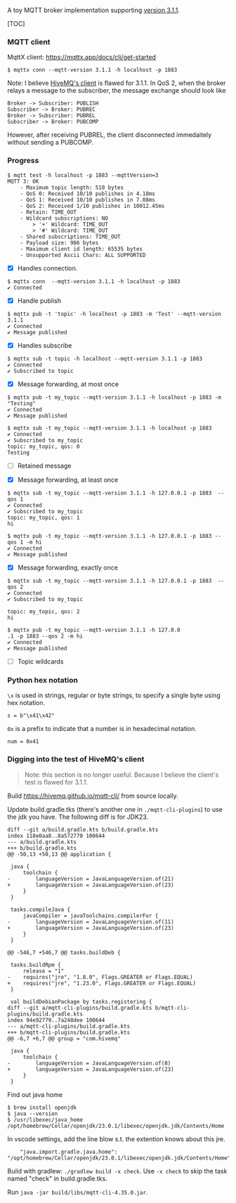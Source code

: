 A toy MQTT broker implementation supporting [version 3.1.1](https://docs.oasis-open.org/mqtt/mqtt/v3.1.1/mqtt-v3.1.1.html). 

[TOC]

### MQTT client

MqttX client: https://mqttx.app/docs/cli/get-started

```
$ mqttx conn --mqtt-version 3.1.1 -h localhost -p 1883
```

Note: I believe [HiveMQ's client](https://github.com/hivemq/mqtt-cli) is flawed for 3.1.1. In QoS 2, when the broker relays a message to the subscriber, the message exchange should look like
```
Broker -> Subscriber: PUBLISH
Subscriber -> Broker: PUBREC
Broker -> Subscriber: PUBREL
Subscriber -> Broker: PUBCOMP
```
However, after receiving PUBREL, the client disconnected immedaitely without sending a PUBCOMP.

### Progress

```
$ mqtt test -h localhost -p 1883 --mqttVersion=3
MQTT 3: OK
	- Maximum topic length: 510 bytes
	- QoS 0: Received 10/10 publishes in 4.18ms
	- QoS 1: Received 10/10 publishes in 7.08ms
	- QoS 2: Received 1/10 publishes in 10012.45ms
	- Retain: TIME_OUT
	- Wildcard subscriptions: NO
		> '+' Wildcard: TIME_OUT
		> '#' Wildcard: TIME_OUT
	- Shared subscriptions: TIME_OUT
	- Payload size: 986 bytes
	- Maximum client id length: 65535 bytes
	- Unsupported Ascii Chars: ALL SUPPORTED
```

- [x] Handles connection. 

```
$ mqttx conn  --mqtt-version 3.1.1 -h localhost -p 1883
✔ Connected
```

- [x] Handle publish

```
$ mqttx pub -t 'topic' -h localhost -p 1883 -m 'Test' --mqtt-version 3.1.1
✔ Connected
✔ Message published
```
- [x] Handles subscribe

```
$ mqttx sub -t topic -h localhost --mqtt-version 3.1.1 -p 1883
✔ Connected
✔ Subscribed to topic
```

- [x] Message forwarding, at most once

```
$ mqttx pub -t my_topic --mqtt-version 3.1.1 -h localhost -p 1883 -m "Testing"
✔ Connected
✔ Message published

$ mqttx sub -t my_topic --mqtt-version 3.1.1 -h localhost -p 1883
✔ Connected
✔ Subscribed to my_topic
topic: my_topic, qos: 0
Testing
```

- [ ] Retained message

- [x] Message forwarding, at least once
```
$ mqttx sub -t my_topic --mqtt-version 3.1.1 -h 127.0.0.1 -p 1883  --qos 1
✔ Connected
✔ Subscribed to my_topic
topic: my_topic, qos: 1
hi

$ mqttx pub -t my_topic --mqtt-version 3.1.1 -h 127.0.0.1 -p 1883 --qos 1 -m hi
✔ Connected
✔ Message published
```

- [x] Message forwarding, exactly once
```
$ mqttx sub -t my_topic --mqtt-version 3.1.1 -h 127.0.0.1 -p 1883  --qos 2
✔ Connected
✔ Subscribed to my_topic

topic: my_topic, qos: 2
hi

$ mqttx pub -t my_topic --mqtt-version 3.1.1 -h 127.0.0
.1 -p 1883 --qos 2 -m hi
✔ Connected
✔ Message published
```
- [ ] Topic wildcards



### Python hex notation

`\x` is used in strings, regular or byte strings, to specify a single byte using hex notation.
```
s = b"\x41\x42"
```
`0x` is a prefix to indicate that a number is in hexadecimal notation.
```
num = 0x41 
```



### Digging into the test of HiveMQ's client

> Note: this section is no longer useful. Because I believe the client's test is flawed for 3.1.1.

Build https://hivemq.github.io/mqtt-cli/ from source locally.

Update build.gradle.tks (there's another one in `./mqtt-cli-plugins`) to use the jdk you have. The following diff is for JDK23.

```
diff --git a/build.gradle.kts b/build.gradle.kts
index 118e0aa8..8a572770 100644
--- a/build.gradle.kts
+++ b/build.gradle.kts
@@ -50,13 +50,13 @@ application {

 java {
     toolchain {
-        languageVersion = JavaLanguageVersion.of(21)
+        languageVersion = JavaLanguageVersion.of(23)
     }
 }

 tasks.compileJava {
     javaCompiler = javaToolchains.compilerFor {
-        languageVersion = JavaLanguageVersion.of(11)
+        languageVersion = JavaLanguageVersion.of(23)
     }
 }

@@ -546,7 +546,7 @@ tasks.buildDeb {

 tasks.buildRpm {
     release = "1"
-    requires("jre", "1.8.0", Flags.GREATER or Flags.EQUAL)
+    requires("jre", "1.23.0", Flags.GREATER or Flags.EQUAL)
 }

 val buildDebianPackage by tasks.registering {
diff --git a/mqtt-cli-plugins/build.gradle.kts b/mqtt-cli-plugins/build.gradle.kts
index 94e92779..7a248dee 100644
--- a/mqtt-cli-plugins/build.gradle.kts
+++ b/mqtt-cli-plugins/build.gradle.kts
@@ -6,7 +6,7 @@ group = "com.hivemq"

 java {
     toolchain {
-        languageVersion = JavaLanguageVersion.of(8)
+        languageVersion = JavaLanguageVersion.of(23)
     }
 }
```

Find out java home
```
$ brew install openjdk
$ java --version
$ /usr/libexec/java_home
/opt/homebrew/Cellar/openjdk/23.0.1/libexec/openjdk.jdk/Contents/Home
```

In vscode settings, add the line blow s.t. the extention knows about this jre.

```
    "java.import.gradle.java.home": "/opt/homebrew/Cellar/openjdk/23.0.1/libexec/openjdk.jdk/Contents/Home",
```

Build with gradlew: `./gradlew build -x check`. Use `-x check` to skip the task named "check" in build.gradle.tks.

Run `java -jar build/libs/mqtt-cli-4.35.0.jar`.